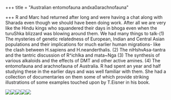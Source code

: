 +++
title = "Australian entomofauna andxa0arachnofauna"

+++
R and Marc had returned after long and were having a chat along with
Sharada even though we should have been doing work. After all we are
very like the Hindu kings who squandered their days in bhoga even when
the turuShka blizzard was blowing around them. We had many things to
talk-(1) The mysteries of genetic relatedness of European, Indian and
Central Asian populations and their implications for much earlier human
migrations- like the clash between H.sapiens and H.neanderthalis. (2)
The niHshvAsa-tantra and the tantric discussion of R^ichIka and
mata\~Nga (3) The synthesis of various alkaloids and the effects of DMT
and other active amines. (4) The entomofauna and arachnofauna of
Australia. R had spent an year and half studying these in the earlier
days and was well familiar with them. She had a collection of
documentaries on them some of which provide striking illustrations of
some examples touched upon by T.Eisner in his book.

[![](https://i2.wp.com/bp3.blogger.com/_ZhvcTTaaD_4/Re-6aU4hNsI/AAAAAAAAAEg/MTgd6P-VE0w/s320/bug.png)](http://bp3.blogger.com/_ZhvcTTaaD_4/Re-6aU4hNsI/AAAAAAAAAEg/MTgd6P-VE0w/s1600-h/bug.png)[![](https://i1.wp.com/bp0.blogger.com/_ZhvcTTaaD_4/Re-6ak4hNuI/AAAAAAAAAEw/gg41GWGmG0c/s320/dangerous_mating.png)](http://bp0.blogger.com/_ZhvcTTaaD_4/Re-6ak4hNuI/AAAAAAAAAEw/gg41GWGmG0c/s1600-h/dangerous_mating.png)[![](https://i0.wp.com/bp2.blogger.com/_ZhvcTTaaD_4/Re-6bE4hNwI/AAAAAAAAAFA/VQhMDfLxYjo/s320/nephelid.png)](http://bp2.blogger.com/_ZhvcTTaaD_4/Re-6bE4hNwI/AAAAAAAAAFA/VQhMDfLxYjo/s1600-h/nephelid.png)[![](https://i0.wp.com/bp1.blogger.com/_ZhvcTTaaD_4/Re-6a04hNvI/AAAAAAAAAE4/mf9kEelyoS4/s320/mantis_attack.png)](http://bp1.blogger.com/_ZhvcTTaaD_4/Re-6a04hNvI/AAAAAAAAAE4/mf9kEelyoS4/s1600-h/mantis_attack.png)[![](https://i2.wp.com/bp0.blogger.com/_ZhvcTTaaD_4/Re-6ak4hNtI/AAAAAAAAAEo/qy-fvoe4CVw/s320/cicada.png)](http://bp0.blogger.com/_ZhvcTTaaD_4/Re-6ak4hNtI/AAAAAAAAAEo/qy-fvoe4CVw/s1600-h/cicada.png)
